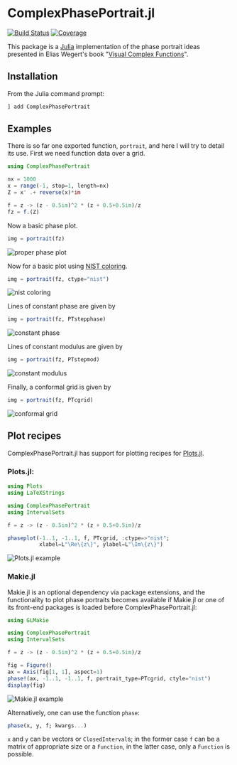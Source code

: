 # ComplexPhasePortrait.jl

[![Build Status](https://github.com/JuliaHolomorphic/ComplexPhasePortrait.jl/workflows/CI/badge.svg)](https://github.com/JuliaHolomorphic/ComplexPhasePortrait.jl/actions)
[![Coverage](https://codecov.io/gh/JuliaHolomorphic/ComplexPhasePortrait.jl/branch/master/graph/badge.svg)](https://codecov.io/gh/JuliaHolomorphic/ComplexPhasePortrait.jl)

This package is a [Julia](http://julialang.org) implementation of the phase portrait ideas presented in Elias Wegert's book "[Visual Complex Functions](https://doi.org/10.1007/978-3-0348-0180-5)".

## Installation

From the Julia command prompt:
```julia
] add ComplexPhasePortrait
```

## Examples

There is so far one exported function, `portrait`, and here I will try to detail its use. First we need function data over a grid.
```julia
using ComplexPhasePortrait

nx = 1000
x = range(-1, stop=1, length=nx)
Z = x' .+ reverse(x)*im

f = z -> (z - 0.5im)^2 * (z + 0.5+0.5im)/z
fz = f.(Z)
```

Now a basic phase plot.
```julia
img = portrait(fz)
```
![proper phase plot](doc/figures/proper.png)

Now for a basic plot using [NIST coloring](http://dlmf.nist.gov/help/vrml/aboutcolor).
```julia
img = portrait(fz, ctype="nist")
```
![nist coloring](doc/figures/nist.png)

Lines of constant phase are given by
```julia
img = portrait(fz, PTstepphase)
```
![constant phase](doc/figures/stepphase.png)

Lines of constant modulus are given by
```julia
img = portrait(fz, PTstepmod)
```
![constant modulus](doc/figures/stepmod.png)

Finally, a conformal grid is given by
```julia
img = portrait(fz, PTcgrid)
```
![conformal grid](doc/figures/cgrid.png)

## Plot recipes

ComplexPhasePortrait.jl has support for plotting recipes for
[Plots.jl](https://github.com/JuliaPlots/Plots.jl).

### Plots.jl:
```julia
using Plots
using LaTeXStrings

using ComplexPhasePortrait
using IntervalSets

f = z -> (z - 0.5im)^2 * (z + 0.5+0.5im)/z

phaseplot(-1..1, -1..1, f, PTcgrid, :ctype=>"nist";
          xlabel=L"\Re\{z\}", ylabel=L"\Im\{z\}")
```
![Plots.jl example](doc/figures/plots.jl.png)

### Makie.jl

Makie.jl is an optional dependency via package extensions, and the
functionality to plot phase portraits becomes available if Makie.jl or
one of its front-end packages is loaded before
ComplexPhasePortrait.jl:

```julia
using GLMakie

using ComplexPhasePortrait
using IntervalSets

f = z -> (z - 0.5im)^2 * (z + 0.5+0.5im)/z

fig = Figure()
ax = Axis(fig[1, 1], aspect=1)
phase!(ax, -1..1, -1..1, f, portrait_type=PTcgrid, ctyle="nist")
display(fig)
```
![Makie.jl example](doc/figures/makie.jl.png)

Alternatively, one can use the function `phase`:
```julia
phase(x, y, f; kwargs...)
```

`x` and `y` can be vectors or `ClosedInterval`s; in the former case
`f` can be a matrix of appropriate size or a `Function`, in the latter
case, only a `Function` is possible.
